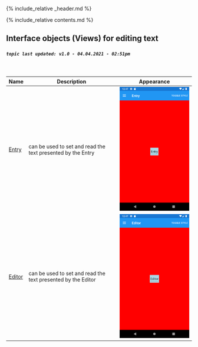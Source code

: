 {% include_relative _header.md %}

{% include_relative contents.md %}

Interface objects (Views) for editing text
------
##### `topic last updated: v1.0 - 04.04.2021 - 02:51pm`
<br /> 

| Name                               | Description                                                  | Appearance                                                 |
|------------------------------------|--------------------------------------------------------------|------------------------------------------------------------|
| [Entry](view-if-ed-entry.md)   | can be used to set and read the text presented by the Entry  | <img src="images/views/entry-adr-styled.png" width="300">  |
| [Editor](view-if-ed-editor.md) | can be used to set and read the text presented by the Editor | <img src="images/views/editor-adr-styled.png" width="300"> |